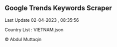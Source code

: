 

## Google Trends Keywords Scraper 
 
Last Update 02-04-2023 , 08:35:56

Country List :
VIETNAM.json



© Abdul Muttaqin 
